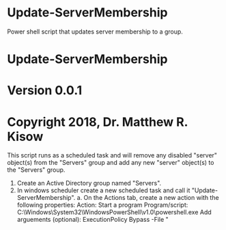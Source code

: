 # Update-ServerMembership
Power shell script that updates server membership to a group.

# Update-ServerMembership
# Version 0.0.1
# Copyright 2018, Dr. Matthew R. Kisow

This script runs as a scheduled task and will remove any disabled "server" object(s) from the "Servers" group and add any new "server" object(s) to the "Servers" group.

1. Create an Active Directory group named "Servers".
2. In windows scheduler create a new scheduled task and call it "Update-ServerMembership".
   a. On the Actions tab, create a new action with the following properties:
      Action:                     Start a program
      Program/script:             C:\Windows\System32\WindowsPowerShell\v1.0\powershell.exe
      Add arguements (optional):  ExecutionPolicy Bypass -File "<script location>\Update-ServerMembership.ps1"
   b. On the Triggers tab, create a new trigger with the following properties:
      Begin the task:   On a schedule
      Choose the One time radio button, select <any date> and <any time>.
      Repeat task every 8 hours for a duration of indefinately.
  
  NOTES: Yes there is a drop-down list for the repeat task; you can type in any number you want for the repeat hours.
         Yes the <script location> can be a UNC path.

